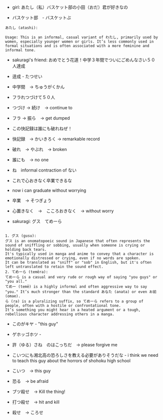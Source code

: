 - girl: あたし（私）バスケット部の小田（おだ）君が好きなの

- バスケット部　- バスケットぶ

```
あたし (atashi):

Usage: This is an informal, casual variant of わたし, primarily used by women, especially younger women or girls. It’s less commonly used in formal situations and is often associated with a more feminine and informal tone.
```

- sakuragi's friend: おめでとう花道！中学３年間でついにごめんなさい５０人達成
- 逹成 - たつせい
- 中学間　→ ちゅうがくかん

- フラれつづけて５０人
- つづけ → 続け　→ continue to
- フラ → 振ら　→ get dumped

- この快記録は誰にも破れねぜ！
- 快記録　→ かいきろく → remarkable record
- 破れ　→ やぶれ　→ broken
- 誰にも　→ no one
- ね　informal contraction of ない

- これで心おきなく卒業できるな
- now i can graduate without worrying
- 卒業　→ そつぎょう
- 心置きなく　→　こころおきなく　→ without worry

- sakuragi: グス　てめーら
```

1. グス (gusu):
グス is an onomatopoeic sound in Japanese that often represents the sound of sniffling or sobbing, usually when someone is crying or holding back tears.
It's typically used in manga and anime to convey that a character is emotionally distressed or crying, even if no words are spoken.
It can be translated as "sniff" or "sob" in English, but it's often left untranslated to retain the sound effect.
2. てめーら (temēra):
てめーら is a casual and very rude or rough way of saying "you guys" or "you all."
てめー (temē) is a highly informal and often aggressive way to say "you." It’s much stronger than the standard あなた (anata) or even お前 (omae).
ら (ra) is a pluralizing suffix, so てめーら refers to a group of people, often with a hostile or confrontational tone.
It’s something you might hear in a heated argument or a tough, rebellious character addressing others in a manga.
```


- このがキヤ - "this guy"
- ゲホッゴホツ -

- 許（ゆる）さね　のはこっちだ　→ please forgive me

- こいつにも湘北高の恐ろしさを教える必要がありそうだな - i think we need to teach this guy about the horrors of shohoku high school
- こいつ　→ this guy
- 恐る　→ be afraid

- ブツ殺せ　→ Kill the thing!
- 打つ殺せ　→ hit and kill
- 殺せ　→ ころせ